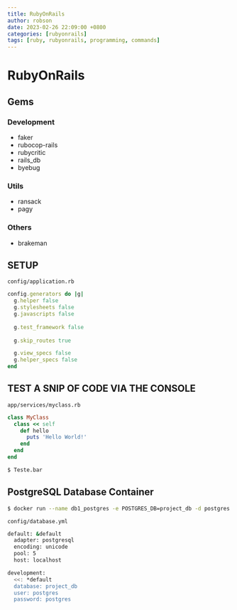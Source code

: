 ```yaml
---
title: RubyOnRails
author: robson
date: 2023-02-26 22:09:00 +0800
categories: [rubyonrails]
tags: [ruby, rubyonrails, programming, commands]
---
```


# RubyOnRails

## Gems
### Development
- faker
- rubocop-rails
- rubycritic
- rails_db
- byebug

### Utils
- ransack
- pagy

### Others
- brakeman

## SETUP
`config/application.rb`
```ruby
config.generators do |g|
  g.helper false
  g.stylesheets false
  g.javascripts false
  
  g.test_framework false
  
  g.skip_routes true

  g.view_specs false
  g.helper_specs false
end
```

## TEST A SNIP OF CODE VIA THE CONSOLE
`app/services/myclass.rb`
```ruby
class MyClass
  class << self
    def hello 
      puts 'Hello World!'
    end
  end
end
```
```bash
$ Teste.bar
```

## PostgreSQL Database Container
```bash
$ docker run --name db1_postgres -e POSTGRES_DB=project_db -d postgres
```

`config/database.yml`
```bash
default: &default
  adapter: postgresql
  encoding: unicode
  pool: 5
  host: localhost

development:
  <<: *default
  database: project_db
  user: postgres
  password: postgres
```
